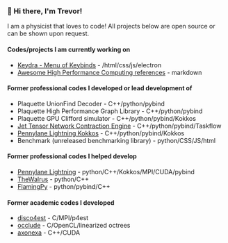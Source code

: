 ### 👋 Hi there, I'm **Trevor**!

I am a physicist that loves to code! All projects below are open source or can be shown upon request.

#### Codes/projects I am currently working on
- [Keydra - Menu of Keybinds](https://github.com/trevor-vincent/Keydra) - /html/css/js/electron
- [Awesome High Performance Computing references](https://github.com/trevor-vincent/awesome-high-performance-computing) - markdown

#### Former professional codes I developed or lead development of
- Plaquette UnionFind Decoder - C++/python/pybind
- Plaquette High Performance Graph Library - C++/python/pybind
- Plaquette GPU Clifford simulator - C++/python/pybind/Kokkos
- [Jet Tensor Network Contraction Engine](https://github.com/XanaduAI/jet) - C++/python/pybind/Taskflow
- [Pennylane Lightning Kokkos](https://github.com/PennyLaneAI/pennylane-lightning-kokkos) - C++/python/pybind/Kokkos
- Benchmark (unreleased benchmarking library) - python/CSS/JS/html

#### Former professional codes I helped develop
- [Pennylane Lightning](https://github.com/PennylaneAI/pennylane-lightning) - python/C++/Kokkos/MPI/CUDA/pybind
- [TheWalrus](https://github.com/XanaduAI/thewalrus) - python/C++
- [FlamingPy](https://github.com/XanaduAI/flamingpy) - python/pybind/C++

#### Former academic codes I developed
- [disco4est](https://github.com/trevor-vincent/disco4est) - C/MPI/p4est
- [occlude](https://github.com/trevor-vincent/occlude) - C/OpenCL/linearized octrees
- [axonexa](https://github.com/trevor-vincent/axonexa) - C++/CUDA
